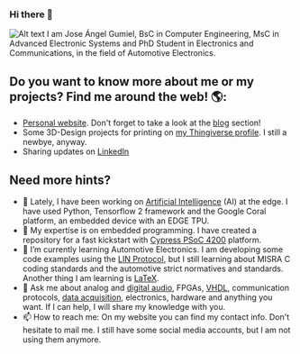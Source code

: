 ### Hi there 👋

![Alt text](https://jagumiel.xyz/images/front/banner.jpg?raw=true "Personal Banner")
I am Jose Ángel Gumiel, BsC in Computer Engineering, MsC in Advanced Electronic Systems and PhD Student in Electronics and Communications, in the field of Automotive Electronics.

## Do you want to know more about me or my projects? Find me around the web! 🌎:
- <a href="https://jagumiel.xyz/">Personal website</a>. Don't forget to take a look at the <a href="https://jagumiel.xyz/blog/">blog</a> section! 
- Some 3D-Design projects for printing on <a href="https://www.thingiverse.com/jagumiel/designs">my Thingiverse profile</a>. I still a newbye, anyway.
- Sharing updates on <a href="https://www.linkedin.com/in/jose-ángel-gumiel-quintana">LinkedIn</a>

## Need more hints?
- 🔭 Lately, I have been working on <a href="https://github.com/jagumiel/Artificial-Intelligence">Artificial Intelligence</a> (AI) at the edge. I have used Python, Tensorflow 2 framework and the Google Coral platform, an embedded device with an EDGE TPU.
- 💎 My expertise is on embedded programming. I have created a repository for a fast kickstart with <a href="https://github.com/jagumiel/Cypress-PSoC4/">Cypress PSoC 4200</a> platform.
- 🌱 I’m currently learning Automotive Electronics. I am developing some code examples using the <a href="https://github.com/jagumiel/LIN-Automotive">LIN Protocol</a>, but I still learning about MISRA C coding standards and the automotive strict normatives and standards. Another thing I am learning is <a href="https://github.com/jagumiel/Learning-LaTeX/">LaTeX</a>.
- 💬 Ask me about analog and <a href="https://github.com/jagumiel/Guitar-Pedal-Effects-on-FPGA">digital audio</a>, FPGAs, <a href="https://github.com/jagumiel/VHDL-Basics">VHDL</a>, communication protocols, <a href="https://github.com/jagumiel/Data-Acquisition">data acquisition</a>, electronics, hardware and anything you want. If I can help, I will share my knowledge with you.
- 📫 How to reach me: On my website you can find my contact info. Don't hesitate to mail me. I still have some social media accounts, but I am not using them anymore.



<!--
**jagumiel/jagumiel** is a ✨ _special_ ✨ repository because its `README.md` (this file) appears on your GitHub profile.

![Alt text](https://jagumiel.xyz/images/front/banner.jpg?raw=true "Personal Banner")
I am Jose Ángel Gumiel, BsC in Computer Engineering, MsC in Advanced Electronic Systems and PhD Student in Electronics and Communications, in the field of Automotive Electronics.

- 🔭 I’m currently working on ...
- 🌱 I’m currently learning ...
- 👯 I’m looking to collaborate on ...
- 🤔 I’m looking for help with ...
- 💬 Ask me about ...
- 📫 How to reach me: ...
- 😄 Pronouns: ...
- ⚡ Fun fact: ...

### ⚙️ &nbsp;GitHub Analytics

<p align="center">
<a href="https://github.com/kub0x">
  <img height="180em" src="https://github-readme-stats-eight-theta.vercel.app/api?username=jagumiel&show_icons=true&theme=algolia&include_all_commits=true&count_private=true"/>
  <img height="180em" src="https://github-readme-stats-eight-theta.vercel.app/api/top-langs/?username=jagumiel&layout=compact&langs_count=9&theme=algolia"/>
</a>
</p>

-->
